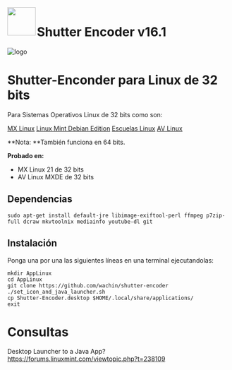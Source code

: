 <img align=left src="https://www.shutterencoder.com/images/icon.png" width="64">
<h1>Shutter Encoder v16.1</h1>

![logo](/SocialBanner.png)


# Shutter-Enconder para Linux de 32 bits

Para Sistemas Operativos Linux de 32 bits como son:

[MX Linux](https://mxlinux.org/)
[Linux Mint Debian Edition](https://linuxmint.com/download_lmde.php)
[Escuelas Linux](https://escuelaslinux.sourceforge.io/)
[AV Linux](https://www.bandshed.net/) 

**Nota: **También funciona en 64 bits.

**Probado en:**

- MX Linux 21 de 32 bits
- AV Linux MXDE de 32 bits

## Dependencias

```
sudo apt-get install default-jre libimage-exiftool-perl ffmpeg p7zip-full dcraw mkvtoolnix mediainfo youtube-dl git
```



## Instalación
Ponga una por una las siguientes líneas en una terminal ejecutandolas:

```
mkdir AppLinux
cd AppLinux
git clone https://github.com/wachin/shutter-encoder
./set_icon_and_java_launcher.sh
cp Shutter-Encoder.desktop $HOME/.local/share/applications/
exit

```




# Consultas

Desktop Launcher to a Java App?  
https://forums.linuxmint.com/viewtopic.php?t=238109

